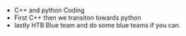 - C++ and python Coding 
- First C++ then we transiton towards python 
- lastly HTB Blue team and  do some blue teams if you can 